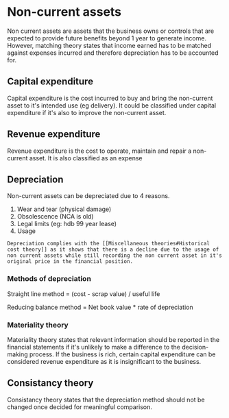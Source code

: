 # Non-current assets
Non current assets are assets that the business owns or controls that are expected to provide future benefits beyond 1 year to generate income.
However, matching theory states that income earned has to be matched against expenses incurred and therefore depreciation has to be accounted for.
## Capital expenditure
Capital expenditure is the cost incurred to buy and bring the non-current asset to it's intended use (eg delivery). It could be classified under capital expenditure if it's also to improve the non-current asset.
## Revenue expenditure
Revenue expenditure is the cost to operate, maintain and repair a non-current asset. It is also classified as an expense

## Depreciation
Non-current assets can be depreciated due to 4 reasons.
1. Wear and tear (physical damage)
2. Obsolescence (NCA is old)
3. Legal limits (eg: hdb 99 year lease)
4. Usage
```ad-info
Depreciation complies with the [[Miscellaneous theories#Historical cost theory]] as it shows that there is a decline due to the usage of non current assets while still recording the non current asset in it's original price in the financial position.
```
### Methods of depreciation
Straight line method = (cost - scrap value)  / useful life

Reducing balance method = Net book value * rate of depreciation
### Materiality theory 
Materiality theory states that relevant information should be reported in the financial statements if it's unlikely to make a difference to the decision-making process. If the business is rich, certain capital expenditure can be considered revenue expenditure as it is insignificant to the business. 

## Consistancy theory
Consistancy theory states that the depreciation method should not be changed once decided for meaningful comparison.